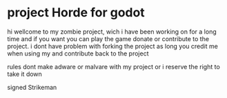 # project Horde for godot
hi wellcome to my zombie project, 
wich i have been working on for a long time and if you want you can play the game donate or contribute to the project. 
i dont have problem with forking the project as long you credit me when using my and contribute back to the project 

rules dont make adware or malvare with my project or i reserve the right to take it down

 signed Strikeman


